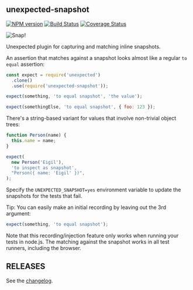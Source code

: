 ## unexpected-snapshot

[![NPM version](https://badge.fury.io/js/unexpected-snapshot.svg)](http://badge.fury.io/js/unexpected-snapshot)
[![Build Status](https://github.com/unexpectedjs/unexpected-snapshot/workflows/Tests/badge.svg)](https://github.com/unexpectedjs/unexpected-snapshot)
[![Coverage Status](https://img.shields.io/coveralls/unexpectedjs/unexpected-snapshot.svg?style=flat)](https://coveralls.io/r/unexpectedjs/unexpected-snapshot?branch=master)

![Snap!](https://raw.githubusercontent.com/unexpectedjs/unexpected-snapshot/master/unexpected-snapshot.jpg)

Unexpected plugin for capturing and matching inline snapshots.

An assertion that matches against a snapshot looks almost like a regular `to equal` assertion:

```js
const expect = require('unexpected')
  .clone()
  .use(require('unexpected-snapshot'));

expect(something, 'to equal snapshot', 'the value');

expect(somethingElse, 'to equal snapshot', { foo: 123 });
```

There's a string-based variant for values that involve non-trivial object trees:

```js
function Person(name) {
  this.name = name;
}

expect(
  new Person('Eigil'),
  'to inspect as snapshot',
  "Person({ name: 'Eigil' })",
);
```

Specify the `UNEXPECTED_SNAPSHOT=yes` environment variable to update the
snapshots for the tests that fail.

Tip: You can easily make an initial recording by leaving out the 3rd argument:

```js
expect(something, 'to equal snapshot');
```

Note that this recording/injection feature only works when running your tests in
node.js. The matching against the snapshot works in all test runners, including
the browser.

## RELEASES

See the [changelog](CHANGELOG.md).

